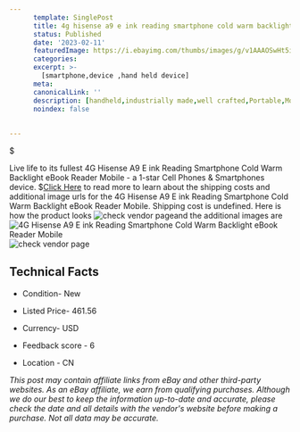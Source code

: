 ```yaml
---
      template: SinglePost
      title: 4g hisense a9 e ink reading smartphone cold warm backlight ebook reader mobile
      status: Published
      date: '2023-02-11'
      featuredImage: https://i.ebayimg.com/thumbs/images/g/v1AAAOSwHt5i50dA/s-l225.jpg
      categories: 
      excerpt: >-
        [smartphone,device ,hand held device]
      meta:
      canonicalLink: ''
      description: [handheld,industrially made,well crafted,Portable,Mobile,Compact,Convenient,Lightweight,Maneuverable,Man-portable,Miniature,Carriable,Hand-held,Light,Holdable,Transportable,Mobile device,Pocket-sized,On-the-go,Wireless,Cordless,Compact size,Convenient size, smartphone,device ,hand held device]
      noindex: false
      
        
---
```

$

Live life to its fullest 4G Hisense A9 E ink Reading Smartphone Cold Warm Backlight eBook Reader Mobile - a 1-star Cell Phones & Smartphones device.
$[Click Here](https://www.ebay.com/itm/354197276852?hash=item5277cd88b4%3Ag%3Av1AAAOSwHt5i50dA&mkevt=1&mkcid=1&mkrid=711-53200-19255-0&campid=%253CePNCampaignId%253E&customid=%253CreferenceId%253E&toolid=10049) to read more to learn about the shipping costs and additional image urls for the 4G Hisense A9 E ink Reading Smartphone Cold Warm Backlight eBook Reader Mobile. Shipping cost is undefined. Here is how the product looks ![check vendor page](https://i.ebayimg.com/thumbs/images/g/v1AAAOSwHt5i50dA/s-l225.jpg)and the additional images are![4G Hisense A9 E ink Reading Smartphone Cold Warm Backlight eBook Reader Mobile](https://i.ebayimg.com/images/g/v1AAAOSwHt5i50dA/s-l960.jpg)![check vendor page](https://origin-galleryplus.ebayimg.com/ws/web/354197276852_2_0_1/225x225.jpg,https://origin-galleryplus.ebayimg.com/ws/web/354197276852_3_0_1/225x225.jpg,https://origin-galleryplus.ebayimg.com/ws/web/354197276852_4_0_1/225x225.jpg,https://origin-galleryplus.ebayimg.com/ws/web/354197276852_5_0_1/225x225.jpg,https://origin-galleryplus.ebayimg.com/ws/web/354197276852_6_0_1/225x225.jpg,https://origin-galleryplus.ebayimg.com/ws/web/354197276852_7_0_1/225x225.jpg,https://origin-galleryplus.ebayimg.com/ws/web/354197276852_8_0_1/225x225.jpg,https://origin-galleryplus.ebayimg.com/ws/web/354197276852_9_0_1/225x225.jpg,https://origin-galleryplus.ebayimg.com/ws/web/354197276852_10_0_1/225x225.jpg,https://origin-galleryplus.ebayimg.com/ws/web/354197276852_11_0_1/225x225.jpg,https://origin-galleryplus.ebayimg.com/ws/web/354197276852_12_0_1/225x225.jpg)



 ## Technical Facts 



     
      

 - Condition- New 


      

 - Listed Price- 461.56 


      

 - Currency- USD 


      

 - Feedback score - 6 


      

 - Location - CN 


      
      

 *_This post may contain affiliate links from eBay and other third-party websites. As an eBay affiliate, we earn from qualifying purchases. Although we do our best to keep the information up-to-date and accurate, please check the date and all details with the vendor's website before making a purchase. Not all data may be accurate._*






